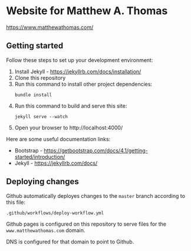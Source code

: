 # Website for Matthew A. Thomas

https://www.matthewathomas.com/

## Getting started

Follow these steps to set up your development environment:

1. Install Jekyll - https://jekyllrb.com/docs/installation/
1. Clone this repository
1. Run this command to install other project dependencies:
   ```
   bundle install
   ```
1. Run this command to build and serve this site:
   ```
   jekyll serve --watch
   ```
1. Open your browser to http://localhost:4000/

Here are some useful documentation links:

* Bootstrap - https://getbootstrap.com/docs/4.1/getting-started/introduction/
* Jekyll - https://jekyllrb.com/docs/

## Deploying changes

Github automatically deployes changes to the `master` branch according to this file:
```
.github/workflows/deploy-workflow.yml
```

Github pages is configured on this repository to serve files for the `www.matthewathomas.com` domain.

DNS is configured for that domain to point to Github.